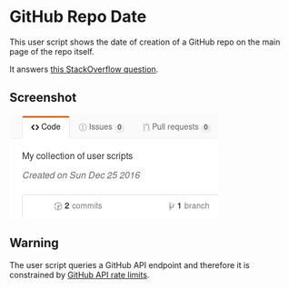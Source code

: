 # GitHub Repo Date

This user script shows the date of creation of a GitHub repo on the main page of the repo itself.

It answers [this StackOverflow question](http://stackoverflow.com/q/23611669).

## Screenshot

![Github User Info Screenshot](https://github.com/cosenal/user-scripts/raw/master/GitHub_Repo_Dates/screenshot.png)

## Warning
The user script queries a GitHub API endpoint and therefore it is constrained by 
[GitHub API rate limits](https://developer.github.com/v3/#rate-limiting).
